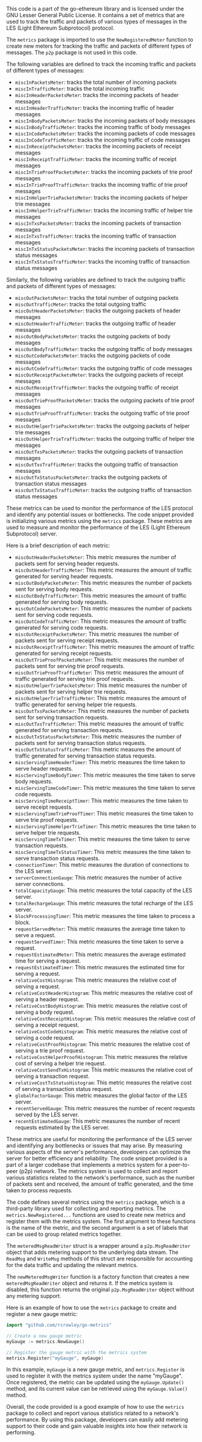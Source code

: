 This code is a part of the go-ethereum library and is licensed under the GNU Lesser General Public License. It contains a set of metrics that are used to track the traffic and packets of various types of messages in the LES (Light Ethereum Subprotocol) protocol.

The `metrics` package is imported to use the `NewRegisteredMeter` function to create new meters for tracking the traffic and packets of different types of messages. The `p2p` package is not used in this code.

The following variables are defined to track the incoming traffic and packets of different types of messages:
- `miscInPacketsMeter`: tracks the total number of incoming packets
- `miscInTrafficMeter`: tracks the total incoming traffic
- `miscInHeaderPacketsMeter`: tracks the incoming packets of header messages
- `miscInHeaderTrafficMeter`: tracks the incoming traffic of header messages
- `miscInBodyPacketsMeter`: tracks the incoming packets of body messages
- `miscInBodyTrafficMeter`: tracks the incoming traffic of body messages
- `miscInCodePacketsMeter`: tracks the incoming packets of code messages
- `miscInCodeTrafficMeter`: tracks the incoming traffic of code messages
- `miscInReceiptPacketsMeter`: tracks the incoming packets of receipt messages
- `miscInReceiptTrafficMeter`: tracks the incoming traffic of receipt messages
- `miscInTrieProofPacketsMeter`: tracks the incoming packets of trie proof messages
- `miscInTrieProofTrafficMeter`: tracks the incoming traffic of trie proof messages
- `miscInHelperTriePacketsMeter`: tracks the incoming packets of helper trie messages
- `miscInHelperTrieTrafficMeter`: tracks the incoming traffic of helper trie messages
- `miscInTxsPacketsMeter`: tracks the incoming packets of transaction messages
- `miscInTxsTrafficMeter`: tracks the incoming traffic of transaction messages
- `miscInTxStatusPacketsMeter`: tracks the incoming packets of transaction status messages
- `miscInTxStatusTrafficMeter`: tracks the incoming traffic of transaction status messages

Similarly, the following variables are defined to track the outgoing traffic and packets of different types of messages:
- `miscOutPacketsMeter`: tracks the total number of outgoing packets
- `miscOutTrafficMeter`: tracks the total outgoing traffic
- `miscOutHeaderPacketsMeter`: tracks the outgoing packets of header messages
- `miscOutHeaderTrafficMeter`: tracks the outgoing traffic of header messages
- `miscOutBodyPacketsMeter`: tracks the outgoing packets of body messages
- `miscOutBodyTrafficMeter`: tracks the outgoing traffic of body messages
- `miscOutCodePacketsMeter`: tracks the outgoing packets of code messages
- `miscOutCodeTrafficMeter`: tracks the outgoing traffic of code messages
- `miscOutReceiptPacketsMeter`: tracks the outgoing packets of receipt messages
- `miscOutReceiptTrafficMeter`: tracks the outgoing traffic of receipt messages
- `miscOutTrieProofPacketsMeter`: tracks the outgoing packets of trie proof messages
- `miscOutTrieProofTrafficMeter`: tracks the outgoing traffic of trie proof messages
- `miscOutHelperTriePacketsMeter`: tracks the outgoing packets of helper trie messages
- `miscOutHelperTrieTrafficMeter`: tracks the outgoing traffic of helper trie messages
- `miscOutTxsPacketsMeter`: tracks the outgoing packets of transaction messages
- `miscOutTxsTrafficMeter`: tracks the outgoing traffic of transaction messages
- `miscOutTxStatusPacketsMeter`: tracks the outgoing packets of transaction status messages
- `miscOutTxStatusTrafficMeter`: tracks the outgoing traffic of transaction status messages

These metrics can be used to monitor the performance of the LES protocol and identify any potential issues or bottlenecks. The code snippet provided is initializing various metrics using the `metrics` package. These metrics are used to measure and monitor the performance of the LES (Light Ethereum Subprotocol) server. 

Here is a brief description of each metric:

- `miscOutHeaderPacketsMeter`: This metric measures the number of packets sent for serving header requests.
- `miscOutHeaderTrafficMeter`: This metric measures the amount of traffic generated for serving header requests.
- `miscOutBodyPacketsMeter`: This metric measures the number of packets sent for serving body requests.
- `miscOutBodyTrafficMeter`: This metric measures the amount of traffic generated for serving body requests.
- `miscOutCodePacketsMeter`: This metric measures the number of packets sent for serving code requests.
- `miscOutCodeTrafficMeter`: This metric measures the amount of traffic generated for serving code requests.
- `miscOutReceiptPacketsMeter`: This metric measures the number of packets sent for serving receipt requests.
- `miscOutReceiptTrafficMeter`: This metric measures the amount of traffic generated for serving receipt requests.
- `miscOutTrieProofPacketsMeter`: This metric measures the number of packets sent for serving trie proof requests.
- `miscOutTrieProofTrafficMeter`: This metric measures the amount of traffic generated for serving trie proof requests.
- `miscOutHelperTriePacketsMeter`: This metric measures the number of packets sent for serving helper trie requests.
- `miscOutHelperTrieTrafficMeter`: This metric measures the amount of traffic generated for serving helper trie requests.
- `miscOutTxsPacketsMeter`: This metric measures the number of packets sent for serving transaction requests.
- `miscOutTxsTrafficMeter`: This metric measures the amount of traffic generated for serving transaction requests.
- `miscOutTxStatusPacketsMeter`: This metric measures the number of packets sent for serving transaction status requests.
- `miscOutTxStatusTrafficMeter`: This metric measures the amount of traffic generated for serving transaction status requests.
- `miscServingTimeHeaderTimer`: This metric measures the time taken to serve header requests.
- `miscServingTimeBodyTimer`: This metric measures the time taken to serve body requests.
- `miscServingTimeCodeTimer`: This metric measures the time taken to serve code requests.
- `miscServingTimeReceiptTimer`: This metric measures the time taken to serve receipt requests.
- `miscServingTimeTrieProofTimer`: This metric measures the time taken to serve trie proof requests.
- `miscServingTimeHelperTrieTimer`: This metric measures the time taken to serve helper trie requests.
- `miscServingTimeTxTimer`: This metric measures the time taken to serve transaction requests.
- `miscServingTimeTxStatusTimer`: This metric measures the time taken to serve transaction status requests.
- `connectionTimer`: This metric measures the duration of connections to the LES server.
- `serverConnectionGauge`: This metric measures the number of active server connections.
- `totalCapacityGauge`: This metric measures the total capacity of the LES server.
- `totalRechargeGauge`: This metric measures the total recharge of the LES server.
- `blockProcessingTimer`: This metric measures the time taken to process a block.
- `requestServedMeter`: This metric measures the average time taken to serve a request.
- `requestServedTimer`: This metric measures the time taken to serve a request.
- `requestEstimatedMeter`: This metric measures the average estimated time for serving a request.
- `requestEstimatedTimer`: This metric measures the estimated time for serving a request.
- `relativeCostHistogram`: This metric measures the relative cost of serving a request.
- `relativeCostHeaderHistogram`: This metric measures the relative cost of serving a header request.
- `relativeCostBodyHistogram`: This metric measures the relative cost of serving a body request.
- `relativeCostReceiptHistogram`: This metric measures the relative cost of serving a receipt request.
- `relativeCostCodeHistogram`: This metric measures the relative cost of serving a code request.
- `relativeCostProofHistogram`: This metric measures the relative cost of serving a trie proof request.
- `relativeCostHelperProofHistogram`: This metric measures the relative cost of serving a helper trie request.
- `relativeCostSendTxHistogram`: This metric measures the relative cost of serving a transaction request.
- `relativeCostTxStatusHistogram`: This metric measures the relative cost of serving a transaction status request.
- `globalFactorGauge`: This metric measures the global factor of the LES server.
- `recentServedGauge`: This metric measures the number of recent requests served by the LES server.
- `recentEstimatedGauge`: This metric measures the number of recent requests estimated by the LES server.

These metrics are useful for monitoring the performance of the LES server and identifying any bottlenecks or issues that may arise. By measuring various aspects of the server's performance, developers can optimize the server for better efficiency and reliability. The code snippet provided is a part of a larger codebase that implements a metrics system for a peer-to-peer (p2p) network. The metrics system is used to collect and report various statistics related to the network's performance, such as the number of packets sent and received, the amount of traffic generated, and the time taken to process requests.

The code defines several metrics using the `metrics` package, which is a third-party library used for collecting and reporting metrics. The `metrics.NewRegistered...` functions are used to create new metrics and register them with the metrics system. The first argument to these functions is the name of the metric, and the second argument is a set of labels that can be used to group related metrics together.

The `meteredMsgReadWriter` struct is a wrapper around a `p2p.MsgReadWriter` object that adds metering support to the underlying data stream. The `ReadMsg` and `WriteMsg` methods of this struct are responsible for accounting for the data traffic and updating the relevant metrics.

The `newMeteredMsgWriter` function is a factory function that creates a new `meteredMsgReadWriter` object and returns it. If the metrics system is disabled, this function returns the original `p2p.MsgReadWriter` object without any metering support.

Here is an example of how to use the `metrics` package to create and register a new gauge metric:

```go
import "github.com/rcrowley/go-metrics"

// Create a new gauge metric
myGauge := metrics.NewGauge()

// Register the gauge metric with the metrics system
metrics.Register("myGauge", myGauge)
```

In this example, `myGauge` is a new gauge metric, and `metrics.Register` is used to register it with the metrics system under the name "myGauge". Once registered, the metric can be updated using the `myGauge.Update()` method, and its current value can be retrieved using the `myGauge.Value()` method.

Overall, the code provided is a good example of how to use the `metrics` package to collect and report various statistics related to a network's performance. By using this package, developers can easily add metering support to their code and gain valuable insights into how their network is performing.
